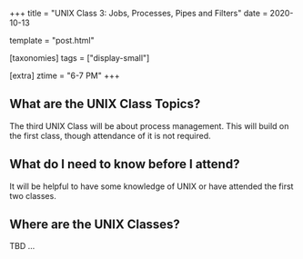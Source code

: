 +++
title = "UNIX Class 3: Jobs, Processes, Pipes and Filters"
date = 2020-10-13

template = "post.html"

[taxonomies]
tags = ["display-small"]

[extra]
ztime = "6-7 PM"
+++

<!-- more -->

## What are the UNIX Class Topics?

The third UNIX Class will be about process management. This will build on the first class, though attendance of it is not required.

## What do I need to know before I attend?

It will be helpful to have some knowledge of UNIX or have attended the first two classes.

## Where are the UNIX Classes?
TBD ...
